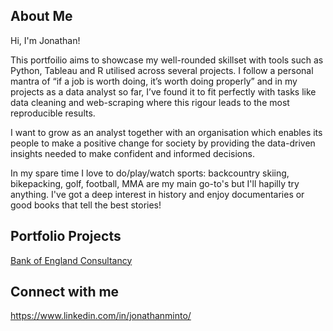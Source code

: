 
## About Me
Hi, I'm Jonathan!

This portfoilio aims to showcase my well-rounded skillset with tools such as Python, Tableau and R utilised across several projects. I follow a personal mantra of “if a job is worth doing, it’s worth doing properly” and in my projects as a data analyst so far, I’ve found it to fit perfectly with tasks like data cleaning and web-scraping where this rigour leads to the most reproducible results. 

I want to grow as an analyst together with an organisation which enables its people to make a positive change for society by providing the data-driven insights needed to make confident and informed decisions.    

In my spare time I love to do/play/watch sports: backcountry skiing, bikepacking, golf, football, MMA are my main go-to's but I'll hapilly try anything. I've got a deep interest in history and enjoy documentaries or good books that tell the best stories!

## Portfolio Projects
[Bank of England Consultancy](https://github.com/JonathanMinto/Bank-of-England)

## Connect with me
https://www.linkedin.com/in/jonathanminto/ 
<!--
**JonathanMinto/JonathanMinto** is a ✨ _special_ ✨ repository because its `README.md` (this file) appears on your GitHub profile.

Here are some ideas to get you started:

- 🔭 I’m currently working on ...
- 🌱 I’m currently learning ...
- 👯 I’m looking to collaborate on ...
- 🤔 I’m looking for help with ...
- 💬 Ask me about ...
- 📫 How to reach me: ...
- 😄 Pronouns: ...
- ⚡ Fun fact: ...
-->
